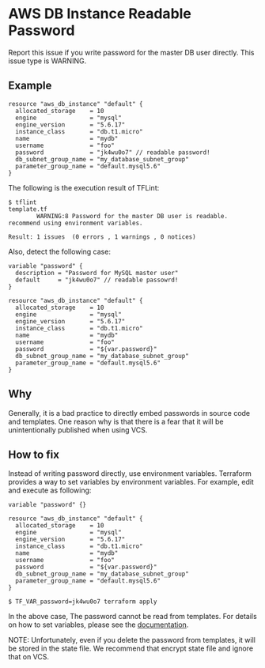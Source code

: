 # AWS DB Instance Readable Password
Report this issue if you write password for the master DB user directly. This issue type is WARNING.

## Example
```
resource "aws_db_instance" "default" {
  allocated_storage    = 10
  engine               = "mysql"
  engine_version       = "5.6.17"
  instance_class       = "db.t1.micro"
  name                 = "mydb"
  username             = "foo"
  password             = "jk4wu0o7" // readable password!
  db_subnet_group_name = "my_database_subnet_group"
  parameter_group_name = "default.mysql5.6"
}
```

The following is the execution result of TFLint:

```
$ tflint
template.tf
        WARNING:8 Password for the master DB user is readable. recommend using environment variables.

Result: 1 issues  (0 errors , 1 warnings , 0 notices)
```

Also, detect the following case:

```
variable "password" {
  description = "Password for MySQL master user"
  default     = "jk4wu0o7" // readable passowrd!
}

resource "aws_db_instance" "default" {
  allocated_storage    = 10
  engine               = "mysql"
  engine_version       = "5.6.17"
  instance_class       = "db.t1.micro"
  name                 = "mydb"
  username             = "foo"
  password             = "${var.password}"
  db_subnet_group_name = "my_database_subnet_group"
  parameter_group_name = "default.mysql5.6"
}
```


## Why
Generally, it is a bad practice to directly embed passwords in source code and templates. One reason why is that there is a fear that it will be unintentionally published when using VCS.

## How to fix
Instead of writing password directly, use environment variables. Terraform provides a way to set variables by environment variables. For example, edit and execute as following:

```
variable "password" {}

resource "aws_db_instance" "default" {
  allocated_storage    = 10
  engine               = "mysql"
  engine_version       = "5.6.17"
  instance_class       = "db.t1.micro"
  name                 = "mydb"
  username             = "foo"
  password             = "${var.password}"
  db_subnet_group_name = "my_database_subnet_group"
  parameter_group_name = "default.mysql5.6"
}
```

```
$ TF_VAR_password=jk4wu0o7 terraform apply
```

In the above case, The password cannot be read from templates. For details on how to set variables, please see the [documentation](https://www.terraform.io/intro/getting-started/variables.html).

NOTE: Unfortunately, even if you delete the password from templates, it will be stored in the state file. We recommend that encrypt state file and ignore that on VCS.


